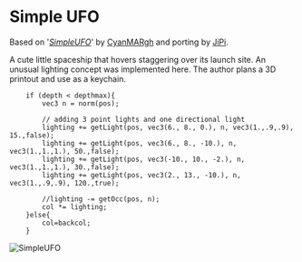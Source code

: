 Simple UFO
==================

Based on '_[SimpleUFO](https://www.shadertoy.com/view/Wt2cRt)_' by [CyanMARgh](https://www.shadertoy.com/user/CyanMARgh) and porting by [JiPi](Profiles/JiPi.md).


A cute little spaceship that hovers staggering over its launch site.
An unusual lighting concept was implemented here.
The author plans a 3D printout and use as a keychain.

```
    if (depth < depthmax){
        vec3 n = norm(pos);

        // adding 3 point lights and one directional light
        lighting += getLight(pos, vec3(6., 8., 0.), n, vec3(1.,.9,.9), 15.,false);
        lighting += getLight(pos, vec3(6., 8., -10.), n, vec3(1.,1.,1.), 50.,false);
        lighting += getLight(pos, vec3(-10., 10., -2.), n, vec3(1.,1.,1.), 30.,false);
        lighting += getLight(pos, vec3(2., 13., -10.), n, vec3(1.,.9,.9), 120.,true);
        
        //lighting -= getOcc(pos, n);
		col *= lighting;
    }else{
        col=backcol;
    }
```

![SimpleUFO](https://user-images.githubusercontent.com/78935215/118020786-ccd6f480-b35a-11eb-92c7-3ef646eebce5.gif)
